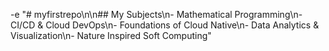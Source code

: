 -e "# myfirstrepo\n\n## My Subjects\n- Mathematical Programming\n- CI/CD & Cloud DevOps\n- Foundations of Cloud Native\n- Data Analytics & Visualization\n- Nature Inspired Soft Computing" 
